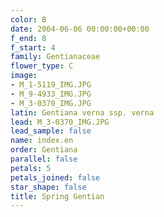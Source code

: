 ```yaml
---
color: B
date: 2004-06-06 00:00:00+00:00
f_end: 8
f_start: 4
family: Gentianaceae
flower_type: C
image:
- M_1-5119_IMG.JPG
- M_9-4933_IMG.JPG
- M_3-0370_IMG.JPG
latin: Gentiana verna ssp. verna
lead: M_3-0370_IMG.JPG
lead_sample: false
name: index.en
order: Gentiana
parallel: false
petals: 5
petals_joined: false
star_shape: false
title: Spring Gentian
---
```

